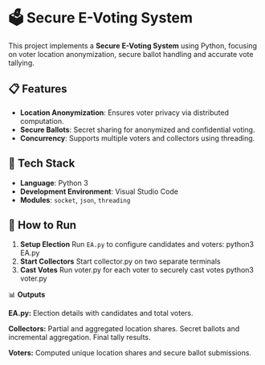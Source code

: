 # 🗳️ Secure E-Voting System

This project implements a **Secure E-Voting System** using Python, focusing on voter location anonymization, secure ballot handling and accurate vote tallying.

## 📋 Features
- **Location Anonymization**: Ensures voter privacy via distributed computation.
- **Secure Ballots**: Secret sharing for anonymized and confidential voting.
- **Concurrency**: Supports multiple voters and collectors using threading.

## 🔧 Tech Stack
- **Language**: Python 3
- **Development Environment**: Visual Studio Code
- **Modules**: `socket`, `json`, `threading`

## 🚀 How to Run
1. **Setup Election**
   Run `EA.py` to configure candidates and voters:
   python3 EA.py
2. **Start Collectors**
   Start collector.py on two separate terminals
3. **Cast Votes**
   Run voter.py for each voter to securely cast votes
   python3 voter.py

📊 **Outputs**

**EA.py:** 
Election details with candidates and total voters.

**Collectors:**
Partial and aggregated location shares.
Secret ballots and incremental aggregation.
Final tally results.

**Voters:** 
Computed unique location shares and secure ballot submissions.
